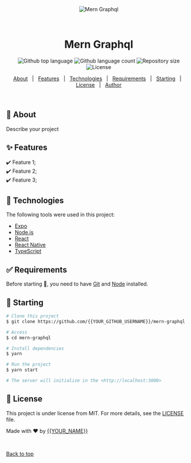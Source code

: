 <div align="center" id="top"> 
  <img src="./.github/app.gif" alt="Mern Graphql" />

  &#xa0;

  <!-- <a href="https://merngraphql.netlify.app">Demo</a> -->
</div>

<h1 align="center">Mern Graphql</h1>

<p align="center">
  <img alt="Github top language" src="https://img.shields.io/github/languages/top/{{YOUR_GITHUB_USERNAME}}/mern-graphql?color=56BEB8">

  <img alt="Github language count" src="https://img.shields.io/github/languages/count/{{YOUR_GITHUB_USERNAME}}/mern-graphql?color=56BEB8">

  <img alt="Repository size" src="https://img.shields.io/github/repo-size/{{YOUR_GITHUB_USERNAME}}/mern-graphql?color=56BEB8">

  <img alt="License" src="https://img.shields.io/github/license/{{YOUR_GITHUB_USERNAME}}/mern-graphql?color=56BEB8">

  <!-- <img alt="Github issues" src="https://img.shields.io/github/issues/{{YOUR_GITHUB_USERNAME}}/mern-graphql?color=56BEB8" /> -->

  <!-- <img alt="Github forks" src="https://img.shields.io/github/forks/{{YOUR_GITHUB_USERNAME}}/mern-graphql?color=56BEB8" /> -->

  <!-- <img alt="Github stars" src="https://img.shields.io/github/stars/{{YOUR_GITHUB_USERNAME}}/mern-graphql?color=56BEB8" /> -->
</p>

<!-- Status -->

<!-- <h4 align="center"> 
	🚧  Mern Graphql 🚀 Under construction...  🚧
</h4> 

<hr> -->

<p align="center">
  <a href="#dart-about">About</a> &#xa0; | &#xa0; 
  <a href="#sparkles-features">Features</a> &#xa0; | &#xa0;
  <a href="#rocket-technologies">Technologies</a> &#xa0; | &#xa0;
  <a href="#white_check_mark-requirements">Requirements</a> &#xa0; | &#xa0;
  <a href="#checkered_flag-starting">Starting</a> &#xa0; | &#xa0;
  <a href="#memo-license">License</a> &#xa0; | &#xa0;
  <a href="https://github.com/{{YOUR_GITHUB_USERNAME}}" target="_blank">Author</a>
</p>

<br>

## :dart: About ##

Describe your project

## :sparkles: Features ##

:heavy_check_mark: Feature 1;\
:heavy_check_mark: Feature 2;\
:heavy_check_mark: Feature 3;

## :rocket: Technologies ##

The following tools were used in this project:

- [Expo](https://expo.io/)
- [Node.js](https://nodejs.org/en/)
- [React](https://pt-br.reactjs.org/)
- [React Native](https://reactnative.dev/)
- [TypeScript](https://www.typescriptlang.org/)

## :white_check_mark: Requirements ##

Before starting :checkered_flag:, you need to have [Git](https://git-scm.com) and [Node](https://nodejs.org/en/) installed.

## :checkered_flag: Starting ##

```bash
# Clone this project
$ git clone https://github.com/{{YOUR_GITHUB_USERNAME}}/mern-graphql

# Access
$ cd mern-graphql

# Install dependencies
$ yarn

# Run the project
$ yarn start

# The server will initialize in the <http://localhost:3000>
```

## :memo: License ##

This project is under license from MIT. For more details, see the [LICENSE](LICENSE.md) file.


Made with :heart: by <a href="https://github.com/{{YOUR_GITHUB_USERNAME}}" target="_blank">{{YOUR_NAME}}</a>

&#xa0;

<a href="#top">Back to top</a>
